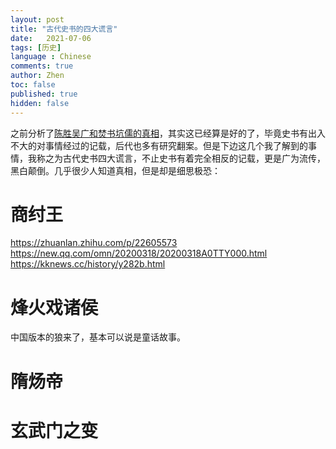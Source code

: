 ```yaml
---
layout: post
title: "古代史书的四大谎言"
date:   2021-07-06
tags: [历史]
language : Chinese
comments: true
author: Zhen
toc: false
published: true
hidden: false
---
```

之前分析了[陈胜吴广和焚书坑儒的真相](/陈胜吴广和焚书坑儒的真相)，其实这已经算是好的了，毕竟史书有出入不大的对事情经过的记载，后代也多有研究翻案。但是下边这几个我了解到的事情，我称之为古代史书四大谎言，不止史书有着完全相反的记载，更是广为流传，黑白颠倒。几乎很少人知道真相，但是却是细思极恐：

# 商纣王
https://zhuanlan.zhihu.com/p/22605573
https://new.qq.com/omn/20200318/20200318A0TTY000.html
https://kknews.cc/history/y282b.html

# 烽火戏诸侯
中国版本的狼来了，基本可以说是童话故事。

# 隋炀帝

# 玄武门之变
<!--stackedit_data:
eyJoaXN0b3J5IjpbMTI1Mzk0MDY3NCwtNTY3NzYxNzYzXX0=
-->